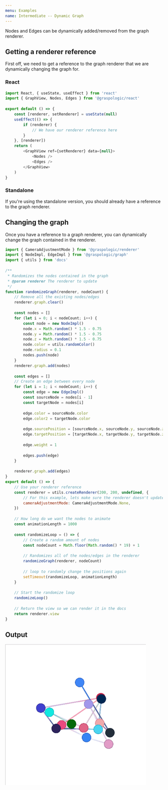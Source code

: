 ```yaml
---
menu: Examples
name: Intermediate -- Dynamic Graph
---
```


Nodes and Edges can be dynamically added/removed from the graph renderer.

## Getting a renderer reference

First off, we need to get a reference to the graph renderer that we are dynamically changing the graph for.

### React

```js previewHeight=0
import React, { useState, useEffect } from 'react'
import { GraphView, Nodes, Edges } from '@graspologic/react'

export default () => {
	const [renderer, setRenderer] = useState(null)
	useEffect(() => {
		if (renderer) {
			// We have our renderer reference here
		}
	}, [renderer])
	return (
		<GraphView ref={setRenderer} data={null}>
			<Nodes />
			<Edges />
		</GraphView>
	)
}
```

### Standalone

If you're using the standalone version, you should already have a reference to the graph renderer.

## Changing the graph

Once you have a reference to a graph renderer, you can dynamically change the graph contained in the renderer.

```js edit=true previewHeight=200
import { CameraAdjustmentMode } from '@graspologic/renderer'
import { NodeImpl, EdgeImpl } from '@graspologic/graph'
import { utils } from 'docs'

/**
 * Randomizes the nodes contained in the graph
 * @param renderer The renderer to update
 */
function randomizeGraph(renderer, nodeCount) {
	// Remove all the existing nodes/edges
	renderer.graph.clear()

	const nodes = []
	for (let i = 0; i < nodeCount; i++) {
		const node = new NodeImpl()
		node.x = Math.random() * 1.5 - 0.75
		node.y = Math.random() * 1.5 - 0.75
		node.z = Math.random() * 1.5 - 0.75
		node.color = utils.randomColor()
		node.radius = 0.1
		nodes.push(node)
	}
	renderer.graph.add(nodes)

	const edges = []
	// Create an edge between every node
	for (let i = 1; i < nodeCount; i++) {
		const edge = new EdgeImpl()
		const sourceNode = nodes[i - 1]
		const targetNode = nodes[i]

		edge.color = sourceNode.color
		edge.color2 = targetNode.color

		edge.sourcePosition = [sourceNode.x, sourceNode.y, sourceNode.z]
		edge.targetPosition = [targetNode.x, targetNode.y, targetNode.z]

		edge.weight = 1

		edges.push(edge)
	}

	renderer.graph.add(edges)
}
export default () => {
	// Use your renderer reference
	const renderer = utils.createRenderer(200, 200, undefined, {
		// For this example, lets make sure the renderer doesn't update the camera
		cameraAdjustmentMode: CameraAdjustmentMode.None,
	})

	// How long do we want the nodes to animate
	const animationLength = 1000

	const randomizeLoop = () => {
		// Create a random amount of nodes
		const nodeCount = Math.floor(Math.random() * 19) + 1

		// Randomizes all of the nodes/edges in the renderer
		randomizeGraph(renderer, nodeCount)

		// loop to randomly change the positions again
		setTimeout(randomizeLoop, animationLength)
	}

	// Start the randomize loop
	randomizeLoop()

	// Return the view so we can render it in the docs
	return renderer.view
}
```

## Output

![Output](./images/dynamic.gif)
